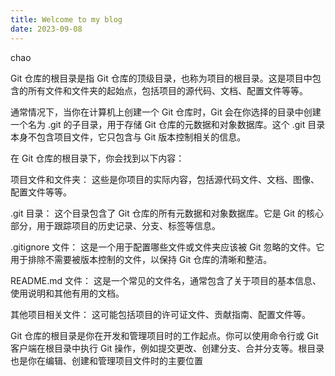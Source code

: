 ```yaml
---
title: Welcome to my blog
date: 2023-09-08
---
```

chao

Git 仓库的根目录是指 Git 仓库的顶级目录，也称为项目的根目录。这是项目中包含的所有文件和文件夹的起始点，包括项目的源代码、文档、配置文件等等。

通常情况下，当你在计算机上创建一个 Git 仓库时，Git 会在你选择的目录中创建一个名为 .git 的子目录，用于存储 Git 仓库的元数据和对象数据库。这个 .git 目录本身不包含项目文件，它只包含与 Git 版本控制相关的信息。

在 Git 仓库的根目录下，你会找到以下内容：

项目文件和文件夹： 这些是你项目的实际内容，包括源代码文件、文档、图像、配置文件等等。

.git 目录： 这个目录包含了 Git 仓库的所有元数据和对象数据库。它是 Git 的核心部分，用于跟踪项目的历史记录、分支、标签等信息。

.gitignore 文件： 这是一个用于配置哪些文件或文件夹应该被 Git 忽略的文件。它用于排除不需要被版本控制的文件，以保持 Git 仓库的清晰和整洁。

README.md 文件： 这是一个常见的文件名，通常包含了关于项目的基本信息、使用说明和其他有用的文档。

其他项目相关文件： 这可能包括项目的许可证文件、贡献指南、配置文件等。

Git 仓库的根目录是你在开发和管理项目时的工作起点。你可以使用命令行或 Git 客户端在根目录中执行 Git 操作，例如提交更改、创建分支、合并分支等。根目录也是你在编辑、创建和管理项目文件时的主要位置
